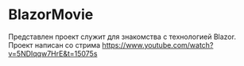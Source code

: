 # BlazorMovie
Представлен проект служит для знакомства с технологией Blazor. Проект написан со стрима https://www.youtube.com/watch?v=5NDIqqw7HrE&t=15075s
